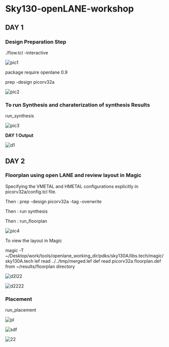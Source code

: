 # Sky130-openLANE-workshop

## DAY 1

### Design Preparation Step
./flow.tcl -interactive

![pic1](https://user-images.githubusercontent.com/66617592/97317402-c5ee0600-1890-11eb-8dfd-950a8b62abd2.PNG)

package require openlane 0.9

prep -design picorv32a

![pic2](https://user-images.githubusercontent.com/66617592/97317418-cb4b5080-1890-11eb-90e4-366701631175.PNG)

### To run Synthesis and charaterization of synthesis Results
run_synthesis

![pic3](https://user-images.githubusercontent.com/66617592/97317424-cd151400-1890-11eb-9f85-4f1632197723.PNG)

**DAY 1 Output**

![d1](https://user-images.githubusercontent.com/66617592/97317373-bec6f800-1890-11eb-97c8-8f0f97f58d2f.PNG)

## DAY 2

### Floorplan using open LANE and review layout in Magic

Specifying the VMETAL and HMETAL configurations explicitly in picorv32a/config.tcl file. 

Then : prep -design picorv32a -tag <any folder name> -overwrite
  
Then : run synthesis 

Then : run_floorplan
  
![pic4](https://user-images.githubusercontent.com/66617592/97321040-7578a780-1894-11eb-9026-141c1a61aeb5.PNG)

To view the layout in Magic

magic -T ~/Desktop/work/tools/openlane_working_dir/pdks/sky130A/libs.tech/magic/sky130A.tech lef read ../../tmp/merged.lef def read picorv32a.floorplan.def   from  ~/results/floorplan directory

![d2l22](https://user-images.githubusercontent.com/66617592/97321157-950fd000-1894-11eb-9ec9-061905e82153.PNG)

![d2222](https://user-images.githubusercontent.com/66617592/97321173-97722a00-1894-11eb-99f2-d23c207d0852.PNG)

### Placement

run_placement

![pl](https://user-images.githubusercontent.com/66617592/97321781-3e56c600-1895-11eb-93f3-551cfc6129ce.PNG)

![sdf](https://user-images.githubusercontent.com/66617592/97321794-4151b680-1895-11eb-879d-0f3b32f7f2c3.PNG)

![22](https://user-images.githubusercontent.com/66617592/97321813-457dd400-1895-11eb-8b2b-39ef5b778642.PNG)


